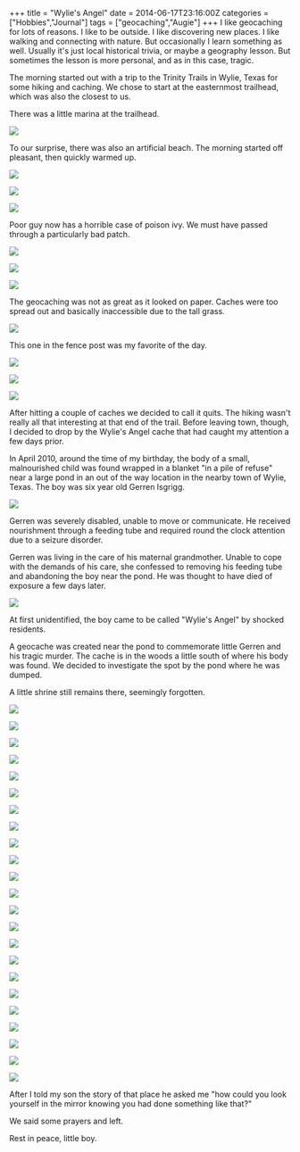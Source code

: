 +++
title = "Wylie's Angel"
date = 2014-06-17T23:16:00Z
categories = ["Hobbies","Journal"]
tags = ["geocaching","Augie"]
+++
I like geocaching for lots of reasons. I like to be outside. I like discovering new places. I like walking and connecting with nature. But occasionally I learn something as well. Usually it's just local historical trivia, or maybe a geography lesson. But sometimes the lesson is more personal, and as in this case, tragic.

The morning started out with a trip to the Trinity Trails in Wylie, Texas for some hiking and caching. We chose to start at the easternmost trailhead, which was also the closest to us. 

There was a little marina at the trailhead.

![](http://1.bp.blogspot.com/-Ndc6OU8p1_s/U5zURuTgYDI/AAAAAAAAAaU/XaWaY5wtPtY/s1600/IMG_1051.JPG)

<!--more-->

To our surprise, there was also an artificial beach. The morning started off pleasant, then quickly warmed up.

![](http://3.bp.blogspot.com/-RXQR740IJaI/U5zUQijwSHI/AAAAAAAAAaI/RjwyLgivHNE/s1600/DSC00791.JPG)

![](http://3.bp.blogspot.com/-ioHtdCaKjW4/U5zUQjfsSwI/AAAAAAAAAaQ/itw_47vqKNE/s1600/DSC00787.JPG)

![](http://2.bp.blogspot.com/-MXrY7uSGW9U/U5zURMBmCfI/AAAAAAAAAaY/0kdT9rOnJX8/s1600/DSC00799.JPG)

Poor guy now has a horrible case of poison ivy. We must have passed through a particularly bad patch.

![](http://1.bp.blogspot.com/-qmpbEGKBO10/U5zWQMK9n7I/AAAAAAAAAa0/0vx8Iai-vTQ/s1600/DSC00800.JPG)

![](http://4.bp.blogspot.com/-n4lgJP8dP8g/U5zWPWkB1SI/AAAAAAAAAag/UE_cSI-DJVE/s1600/DSC00804.jpg)

![](http://1.bp.blogspot.com/-FCU92gT60AI/U5zWQI4_HKI/AAAAAAAAAas/kHtohQF8OLY/s1600/DSC00807.JPG)

The geocaching was not as great as it looked on paper. Caches were too spread out and basically inaccessible due to the tall grass. 

![](http://2.bp.blogspot.com/-ECtaU6730nQ/U5zWQUaOwPI/AAAAAAAAAak/DpnhKXpQq_c/s1600/IMG_1054.jpg)

This one in the fence post was my favorite of the day.

![](http://4.bp.blogspot.com/-cUna0NEShS8/U5zWSC3Z3eI/AAAAAAAAAbI/0-cIofFAMhY/s1600/IMG_1061.JPG)

![](http://2.bp.blogspot.com/-elwBad_WgkE/U5zWRNcCV7I/AAAAAAAAAa4/o_R_Sf3mvjI/s1600/IMG_1060.jpg)

![](http://4.bp.blogspot.com/-SWqM7VbhOPw/U5zWRmXwc-I/AAAAAAAAAbA/L-AnDjn6AvQ/s1600/IMG_1058.JPG)

After hitting a couple of caches we decided to call it quits. The hiking wasn't really all that interesting at that end of the trail. Before leaving town, though, I decided to drop by the Wylie's Angel cache that had caught my attention a few days prior.

In April 2010, around the time of my birthday, the body of a small, malnourished child was found wrapped in a blanket "in a pile of refuse" near a large pond in an out of the way location in the nearby town of Wylie, Texas. The boy was six year old Gerren Isgrigg.

![](http://4.bp.blogspot.com/-DauIXSdiVE8/U6ElsxzudjI/AAAAAAAAAbg/LFbpMmYKtdI/s1600/ht_kid_found_100420_wmain.jpg)

Gerren was severely disabled, unable to move or communicate. He received nourishment through a feeding tube and required round the clock attention due to a seizure disorder. 

Gerren was living in the care of his maternal grandmother. Unable to cope with the demands of his care, she confessed to removing his feeding tube and abandoning the boy near the pond. He was thought to have died of exposure a few days later.

![](http://1.bp.blogspot.com/-HlpD-BR1ofE/U6EnEYJMklI/AAAAAAAAAbo/r6-DPuXV8So/s1600/darlen10.jpg)

At first unidentified, the boy came to be called "Wylie's Angel" by shocked residents.

A geocache was created near the pond to commemorate little Gerren and his tragic murder. The cache is in the woods a little south of where his body was found. We decided to investigate the spot by the pond where he was dumped.

A little shrine still remains there, seemingly forgotten. 

![](http://4.bp.blogspot.com/-vHzj7Z6d3BE/U6EsOYcAaBI/AAAAAAAAAek/tQ6GKbr7gxc/s1600/IMG_1063.jpg)

![](http://1.bp.blogspot.com/-qgGfoyfBq0A/U6ErblWMPtI/AAAAAAAAAbw/itmID7UzBEE/s1600/DSC00811.JPG)

![](http://1.bp.blogspot.com/-wU2kEERELl0/U6ErcJw2d4I/AAAAAAAAAb0/TNOlwHhNOJk/s1600/DSC00816.JPG)

![](http://3.bp.blogspot.com/-44IrEZa7Xfk/U6ErcYrogmI/AAAAAAAAAcA/3Q__zUTAy4I/s1600/DSC00817.JPG)

![](http://1.bp.blogspot.com/-XjREguXBisI/U6ErciW6cjI/AAAAAAAAAb8/T-k6EiBbOZk/s1600/DSC00818.jpg)

![](http://1.bp.blogspot.com/--bmOEs5Nh7s/U6Erc50a1SI/AAAAAAAAAcI/7X32tEYYCbU/s1600/DSC00820.jpg)

![](http://2.bp.blogspot.com/-5jjgj9MAqsM/U6EreWC1QoI/AAAAAAAAAcY/umATRc38o34/s1600/DSC00821.JPG)

![](http://3.bp.blogspot.com/-uzyogN5LMw0/U6Eren5LV4I/AAAAAAAAAcg/D_NKYZOOeiU/s1600/DSC00825.JPG)

![](http://2.bp.blogspot.com/-QzbmjdobqyY/U6Ereov17NI/AAAAAAAAAcc/-61uqz2Bdmc/s1600/DSC00827.JPG)

![](http://1.bp.blogspot.com/-nBbpnWNHjxE/U6ErfzXcQXI/AAAAAAAAAcw/f57I76kQYDg/s1600/DSC00828.JPG)

![](http://3.bp.blogspot.com/-8cOqKbQHItk/U6ErgCg43aI/AAAAAAAAAc4/L3hcPlJz1YI/s1600/DSC00829.JPG)

![](http://1.bp.blogspot.com/-f5uJMzI1XP4/U6Erf1cwcSI/AAAAAAAAAc0/1uvUft-n2uM/s1600/DSC00830.jpg)

![](http://1.bp.blogspot.com/-C81sFTtPppU/U6ErhiRIwpI/AAAAAAAAAdQ/GSicH53gnEc/s1600/DSC00831.JPG)

![](http://2.bp.blogspot.com/-3s6JyQ9sgg0/U6ErhghrGqI/AAAAAAAAAdY/RjRd25fdTjE/s1600/DSC00832.JPG)

![](http://2.bp.blogspot.com/-9P94wdyLfKw/U6ErhPI4o3I/AAAAAAAAAdI/Ys8WBblGCTk/s1600/DSC00833.jpg)

![](http://1.bp.blogspot.com/-8cwk_1i0tRU/U6ErhzLF43I/AAAAAAAAAdU/Z35Tnn0EMHk/s1600/DSC00836.jpg)

![](http://3.bp.blogspot.com/-wSnWp7DrSmE/U6Erimw1U-I/AAAAAAAAAdw/NCelqLV9Ghs/s1600/DSC00837.jpg)

![](http://1.bp.blogspot.com/-J1b1K1YfOqI/U6EriggbYnI/AAAAAAAAAds/jCo8WSAT0dA/s1600/DSC00838.jpg)

![](http://4.bp.blogspot.com/-kR3sxpp0Kis/U6EripVzEAI/AAAAAAAAAdk/X0djrPmRzmY/s1600/DSC00840.jpg)

![](http://2.bp.blogspot.com/-UR0I3mjrarE/U6ErjVXtD8I/AAAAAAAAAd4/9Huy9P4KuUw/s1600/DSC00844.jpg)

![](http://3.bp.blogspot.com/-0Uh_YNmoOT0/U6ErjmHRbgI/AAAAAAAAAeE/y0kQH4vTqRo/s1600/DSC00847.jpg)

![](http://2.bp.blogspot.com/-aZ89tq5pn58/U6Erj1tr6GI/AAAAAAAAAeI/79eHbHpYAVI/s1600/DSC00850.jpg)

![](http://1.bp.blogspot.com/-MJxJXkOGHlE/U6ErkeR9JoI/AAAAAAAAAeQ/RFF-yeqG0O8/s1600/DSC00853.jpg)

After I told my son the story of that place he asked me "how could you look yourself in the mirror knowing you had done something like that?"

We said some prayers and left. 

Rest in peace, little boy.

